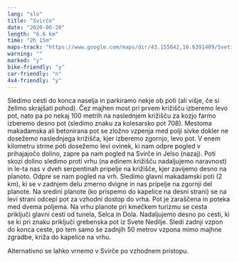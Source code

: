 ```yaml
---
lang: "slo"
title: "Svirče"
date: "2020-06-20"
length: "6.6 km"
time: "2h 15m"
maps-track: "https://www.google.com/maps/dir/43.155642,16.6391409/Sveti+Nikola,+21465,+Svir%C4%8De/@43.1488575,16.5914961,13z/data=!4m9!4m8!1m0!1m5!1m1!1s0x134a7e589243301b:0xb511ab261b2d9d7e!2m2!1d16.597556!2d43.144528!3e2!5m1!1e4"
warning: ""
marked: "y"
bike-friendly: "y"
car-friendly: "n"
4x4-friendly: "y"
---
```


Sledimo cesti do konca naselja in parkiramo nekje ob poti (ali višje, če si želimo skrajšati pohod). Čez majhen most pri prvem križišču izberemo levo pot, nato pa po nekaj 100 metrih na naslednjem križišču za kozjo farmo izberemo desno pot (sledimo znaku za kolesarsko pot 708). Mestoma makadamska ali betonirana pot se zložno vzpenja med polji sivke dokler ne dosežemo naslednjega križišča, kjer izberemo zgornjo, levo pot. V enem kilometru strme poti dosežemo levi ovinek, ki nam odpre pogled v prihajajočo dolino, zapre pa nam pogled na Svirče in Jelso (nazaj). Poti skozi dolino sledimo proti vrhu (na edinem križišču nadaljujemo naravnost) in le-ta nas v dveh serpentinah pripelje na križišče, kjer zavijemo desno na planoto. Odpre se nam pogled na vrh. Sledimo glavni makadamski poti (2 km), ki se v zadnjem delu zmerno dvigne in nas pripelje na zgornji del planote. Na sredini planote (ko prispemo do kapelice na desni strani) se na levi strani odcepi pot za vzhodni dostop do vrha. Pot je zaraščena in poteka med dvema poljema. Na vrhu planote pri kmečkem turizmu se cesta priključi glavni cesti od tunela, Selca in Dola. Nadaljujemo desno po cesti, ki se ki pri znaku priključi grebenska pot iz Svete Nedilje. Sledi zadnji vzpon do konca ceste, po tem samo še zadnjih 50 metrov vzpona mimo majhne zgradbe, križa do kapelice na vrhu.

Alternativno se lahko vrnemo v Svirče po vzhodnem pristopu.


